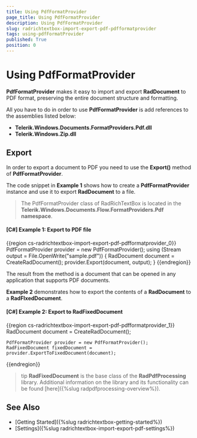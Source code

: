 ```yaml
---
title: Using PdfFormatProvider
page_title: Using PdfFormatProvider
description: Using PdfFormatProvider
slug: radrichtextbox-import-export-pdf-pdfformatprovider
tags: using-pdfFormatProvider
published: True
position: 0
---
```


# Using PdfFormatProvider

__PdfFormatProvider__ makes it easy to import and export __RadDocument__ to PDF format, preserving the entire document structure and formatting.
      

All you have to do in order to use __PdfFormatProvider__ is add references to the assemblies listed below:
      

* __Telerik.Windows.Documents.FormatProviders.Pdf.dll__
* __Telerik.Windows.Zip.dll__

## Export

In order to export a document to PDF you need to use the __Export()__ method of __PdfFormatProvider__.
        

The code snippet in __Example 1__ shows how to create a __PdfFormatProvider__ instance and use it to export __RadDocument__ to a file.
        
>The PdfFormatProvider class of RadRichTextBox is located in the **Telerik.Windows.Documents.Flow.FormatProviders.Pdf namespace**.

#### __[C#] Example 1: Export to PDF file__
{{region cs-radrichtextbox-import-export-pdf-pdfformatprovider_0}}
	PdfFormatProvider provider = new PdfFormatProvider();
	using (Stream output = File.OpenWrite("sample.pdf"))
	{
	    RadDocument document = CreateRadDocument();
	    provider.Export(document, output);
	}
{{endregion}}


The result from the method is a document that can be opened in any application that supports PDF documents.
        

__Example 2__ demonstrates how to export the contents of a __RadDocument__ to a __RadFIxedDocument__. 


#### __[C#] Example 2: Export to RadFixedDocument__
{{region cs-radrichtextbox-import-export-pdf-pdfformatprovider_1}}
    RadDocument document = CreateRadDocument();

    PdfFormatProvider provider = new PdfFormatProvider();
    RadFixedDocument fixedDocument = provider.ExportToFixedDocument(document);
{{endregion}}


>tip __RadFixedDocument__ is the base class of the __RadPdfProcessing__ library. Additional information on the library and its functionality can be found [here]({%slug radpdfprocessing-overview%}).

## See Also

 * [Getting Started]({%slug radrichtextbox-getting-started%})
 * [Settings]({%slug radrichtextbox-import-export-pdf-settings%})
